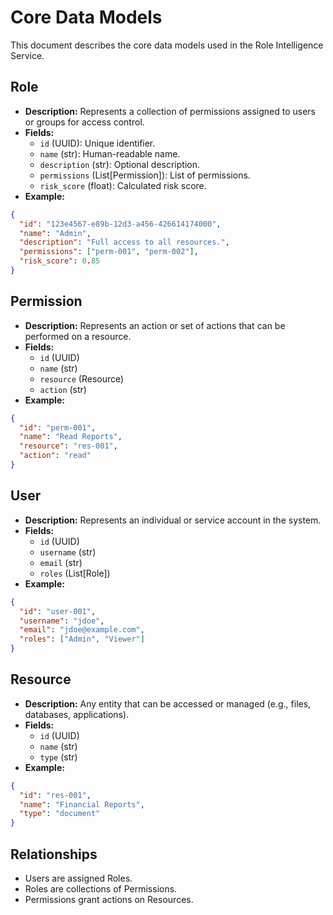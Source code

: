 # Core Data Models

This document describes the core data models used in the Role Intelligence Service.

## Role
- **Description:** Represents a collection of permissions assigned to users or groups for access control.
- **Fields:**
  - `id` (UUID): Unique identifier.
  - `name` (str): Human-readable name.
  - `description` (str): Optional description.
  - `permissions` (List[Permission]): List of permissions.
  - `risk_score` (float): Calculated risk score.
- **Example:**
```json
{
  "id": "123e4567-e89b-12d3-a456-426614174000",
  "name": "Admin",
  "description": "Full access to all resources.",
  "permissions": ["perm-001", "perm-002"],
  "risk_score": 0.85
}
```

## Permission
- **Description:** Represents an action or set of actions that can be performed on a resource.
- **Fields:**
  - `id` (UUID)
  - `name` (str)
  - `resource` (Resource)
  - `action` (str)
- **Example:**
```json
{
  "id": "perm-001",
  "name": "Read Reports",
  "resource": "res-001",
  "action": "read"
}
```

## User
- **Description:** Represents an individual or service account in the system.
- **Fields:**
  - `id` (UUID)
  - `username` (str)
  - `email` (str)
  - `roles` (List[Role])
- **Example:**
```json
{
  "id": "user-001",
  "username": "jdoe",
  "email": "jdoe@example.com",
  "roles": ["Admin", "Viewer"]
}
```

## Resource
- **Description:** Any entity that can be accessed or managed (e.g., files, databases, applications).
- **Fields:**
  - `id` (UUID)
  - `name` (str)
  - `type` (str)
- **Example:**
```json
{
  "id": "res-001",
  "name": "Financial Reports",
  "type": "document"
}
```

## Relationships
- Users are assigned Roles.
- Roles are collections of Permissions.
- Permissions grant actions on Resources. 